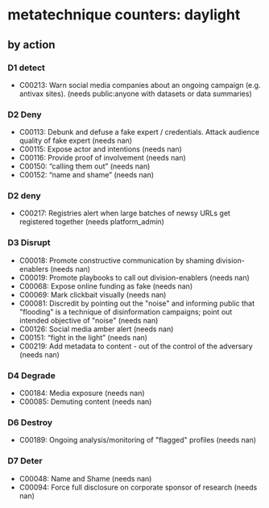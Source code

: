 # metatechnique counters: daylight

## by action


### D1 detect
* C00213: Warn social media companies about an ongoing campaign (e.g. antivax sites).  (needs public:anyone with datasets or data summaries)

### D2 Deny
* C00113: Debunk and defuse a fake expert / credentials. Attack audience quality of fake expert (needs nan)
* C00115: Expose actor and intentions (needs nan)
* C00116: Provide proof of involvement (needs nan)
* C00150: “calling them out” (needs nan)
* C00152: “name and shame” (needs nan)

### D2 deny
* C00217: Registries alert when large batches of newsy URLs get registered together (needs platform_admin)

### D3 Disrupt
* C00018: Promote constructive communication by shaming division-enablers (needs nan)
* C00019: Promote playbooks to call out division-enablers (needs nan)
* C00068: Expose online funding as fake (needs nan)
* C00069: Mark clickbait visually (needs nan)
* C00081: Discredit by pointing out the "noise" and informing public that "flooding" is a technique of disinformation campaigns; point out intended objective of "noise" (needs nan)
* C00126: Social media amber alert (needs nan)
* C00151: “fight in the light” (needs nan)
* C00219: Add metadata to content - out of the control of the adversary (needs nan)

### D4 Degrade
* C00184: Media exposure (needs nan)
* C00085: Demuting content (needs nan)

### D6 Destroy
* C00189: Ongoing analysis/monitoring of "flagged" profiles (needs nan)

### D7 Deter
* C00048: Name and Shame (needs nan)
* C00094: Force full disclosure on corporate sponsor of research (needs nan)
